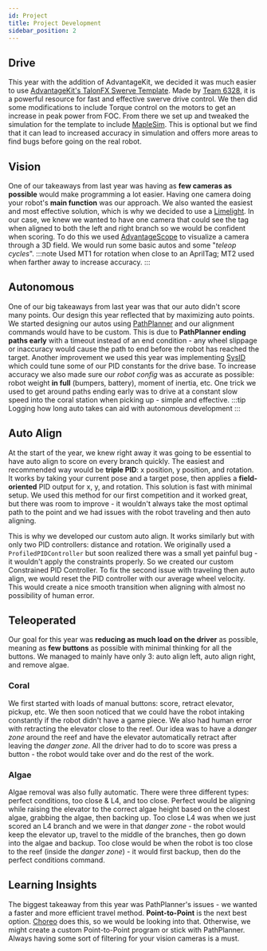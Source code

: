 ```yaml
---
id: Project
title: Project Development
sidebar_position: 2
---
```


## Drive
This year with the addition of AdvantageKit, we decided it was much easier to use [AdvantageKit's TalonFX Swerve Template](https://docs.advantagekit.org/getting-started/template-projects/talonfx-swerve-template/). Made by [Team 6328](https://www.thebluealliance.com/team/6328), it is a powerful resource for fast and effective swerve drive control. We then did some modifications to include Torque control on the motors to get an increase in peak power from FOC. From there we set up and tweaked the simulation for the template to include [MapleSim](https://shenzhen-robotics-alliance.github.io/maple-sim/). This is optional but we find that it can lead to increased accuracy in simulation and offers more areas to find bugs before going on the real robot.

## Vision
One of our takeaways from last year was having as **few cameras as possible** would make programming a lot easier. Having one camera doing your robot's **main function** was our approach. We also wanted the easiest and most effective solution, which is why we decided to use a [Limelight](https://docs.limelightvision.io/docs/docs-limelight/getting-started/summary). In our case, we knew we wanted to have one camera that could see the tag when aligned to both the left and right branch so we would be confident when scoring. To do this we used [AdvantageScope](https://docs.advantagescope.org/) to visualize a camera through a 3D field. We would run some basic autos and some "*teleop cycles*".
:::note
Used MT1 for rotation when close to an AprilTag; MT2 used when farther away to increase accuracy.
:::

## Autonomous
One of our big takeaways from last year was that our auto didn't score many points. Our design this year reflected that by maximizing auto points. We started designing our autos using [PathPlanner](https://pathplanner.dev) and our alignment commands would have to be custom. This is due to **PathPlanner ending paths early** with a timeout instead of an end condition - any wheel slippage or inaccuracy would cause the path to end before the robot has reached the target. Another improvement we used this year was implementing [SysID](https://docs.wpilib.org/en/stable/docs/software/advanced-controls/system-identification/introduction.html) which could tune some of our PID constants for the drive base. To increase accuracy we also made sure our *robot config* was as accurate as possible: robot weight **in full** (bumpers, battery), moment of inertia, etc. One trick we used to get around paths ending early was to drive at a constant slow speed into the coral station when picking up - simple and effective.
:::tip
Logging how long auto takes can aid with autonomous development
:::

## Auto Align
At the start of the year, we knew right away it was going to be essential to have auto align to score on every branch quickly. The easiest and recommended way would be **triple PID**: x position, y position, and rotation. It works by taking your current pose and a target pose, then applies a **field-oriented** PID output for x, y, and rotation. This solution is fast with minimal setup. We used this method for our first competition and it worked great, but there was room to improve - it wouldn't always take the most optimal path to the point and we had issues with the robot traveling and then auto aligning. 

This is why we developed our custom auto align. It works similarly but with only two PID controllers: distance and rotation. We originally used a ```ProfiledPIDController``` but soon realized there was a small yet painful bug - it wouldn't apply the constraints properly. So we created our custom Constrained PID Controller. To fix the second issue with traveling then auto align, we would reset the PID controller with our average wheel velocity. This would create a nice smooth transition when aligning with almost no possibility of human error.

## Teleoperated
Our goal for this year was **reducing as much load on the driver** as possible, meaning as **few buttons** as possible with minimal thinking for all the buttons. We managed to mainly have only 3: auto align left, auto align right, and remove algae.

### Coral 
We first started with loads of manual buttons: score, retract elevator, pickup, etc. We then soon noticed that we could have the robot intaking constantly if the robot didn't have a game piece. We also had human error with retracting the elevator close to the reef. Our idea was to have a *danger zone* around the reef and have the elevator automatically retract after leaving the *danger zone*. All the driver had to do to score was press a button - the robot would take over and do the rest of the work.

### Algae
Algae removal was also fully automatic. There were three different types: perfect conditions, too close & L4, and too close. Perfect would be aligning while raising the elevator to the correct algae height based on the closest algae, grabbing the algae, then backing up. Too close L4 was when we just scored an L4 branch and we were in that *danger zone* - the robot would keep the elevator up, travel to the middle of the branches, then go down into the algae and backup. Too close would be when the robot is too close to the reef (inside the *danger zone*) - it would first backup, then do the perfect conditions command.

## Learning Insights
The biggest takeaway from this year was PathPlanner's issues - we wanted a faster and more efficient travel method. **Point-to-Point** is the next best option. [Choreo](https://choreo.autos/) does this, so we would be looking into that. Otherwise, we might create a custom Point-to-Point program or stick with PathPlanner. Always having some sort of filtering for your vision cameras is a must.